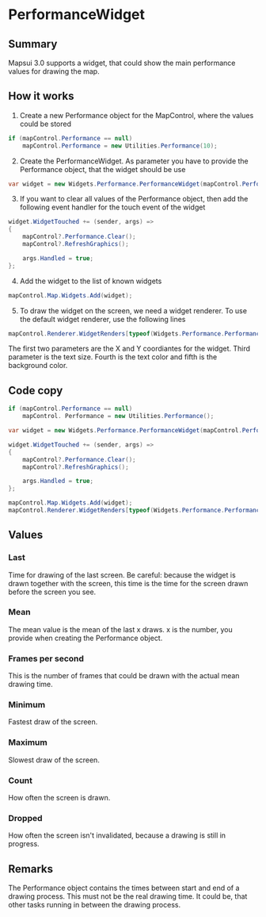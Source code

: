 # PerformanceWidget

## Summary

Mapsui 3.0 supports a widget, that could show the main performance values for drawing the map.

## How it works

1. Create a new Performance object for the MapControl, where the values could be stored
```csharp
if (mapControl.Performance == null)
    mapControl.Performance = new Utilities.Performance(10);
```
2. Create the PerformanceWidget. As parameter you have to provide the Performance object, that the widget should be use
```csharp
var widget = new Widgets.Performance.PerformanceWidget(mapControl.Performance);
```
3. If you want to clear all values of the Performance object, then add the following event handler for the touch event of the widget
```csharp
widget.WidgetTouched += (sender, args) =>
{
    mapControl?.Performance.Clear();
    mapControl?.RefreshGraphics();

    args.Handled = true;
};
```
4. Add the widget to the list of known widgets
```csharp
mapControl.Map.Widgets.Add(widget);
```
5. To draw the widget on the screen, we need a widget renderer. To use the default widget renderer, use the following lines
```csharp
mapControl.Renderer.WidgetRenders[typeof(Widgets.Performance.PerformanceWidget)] = new Rendering.Skia.SkiaWidgets.PerformanceWidgetRenderer(10, 10, 12, SkiaSharp.SKColors.Black, SkiaSharp.SKColors.White);
```
The first two parameters are the X and Y coordiantes for the widget. Third parameter is the text size. Fourth is the text color and fifth is the background color.
## Code copy

```csharp
if (mapControl.Performance == null)
    mapControl. Performance = new Utilities.Performance();

var widget = new Widgets.Performance.PerformanceWidget(mapControl.Performance);

widget.WidgetTouched += (sender, args) =>
{
    mapControl?.Performance.Clear();
    mapControl?.RefreshGraphics();

    args.Handled = true;
};

mapControl.Map.Widgets.Add(widget);
mapControl.Renderer.WidgetRenders[typeof(Widgets.Performance.PerformanceWidget)] = new Rendering.Skia.SkiaWidgets.PerformanceWidgetRenderer(10, 10, 12, SkiaSharp.SKColors.Black, SkiaSharp.SKColors.White);
```

## Values

### Last

Time for drawing of the last screen. Be careful: because the widget is drawn together with the screen, this time is the time for the screen drawn before the screen you see.

### Mean

The mean value is the mean of the last x draws. x is the number, you provide when creating the Performance object.

### Frames per second

This is the number of frames that could be drawn with the actual mean drawing time.

### Minimum

Fastest draw of the screen.

### Maximum

Slowest draw of the screen.

### Count

How often the screen is drawn.

### Dropped

How often the screen isn't invalidated, because a drawing is still in progress.

## Remarks

The Performance object contains the times between start and end of a drawing process. This must not be the real drawing time. It could be, that other tasks running in between the drawing process.
